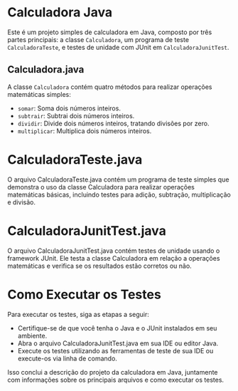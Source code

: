 # Calculadora Java

Este é um projeto simples de calculadora em Java, composto por três partes principais: a classe `Calculadora`, um programa de teste `CalculadoraTeste`, e testes de unidade com JUnit em `CalculadoraJunitTest`.

## Calculadora.java

A classe `Calculadora` contém quatro métodos para realizar operações matemáticas simples:
- `somar`: Soma dois números inteiros.
- `subtrair`: Subtrai dois números inteiros.
- `dividir`: Divide dois números inteiros, tratando divisões por zero.
- `multiplicar`: Multiplica dois números inteiros.

# CalculadoraTeste.java

O arquivo CalculadoraTeste.java contém um programa de teste simples que demonstra o uso da classe Calculadora para realizar operações matemáticas básicas, incluindo testes para adição, subtração, multiplicação e divisão.

# CalculadoraJunitTest.java

O arquivo CalculadoraJunitTest.java contém testes de unidade usando o framework JUnit. Ele testa a classe Calculadora em relação a operações matemáticas e verifica se os resultados estão corretos ou não.

# Como Executar os Testes

Para executar os testes, siga as etapas a seguir:

- Certifique-se de que você tenha o Java e o JUnit instalados em seu ambiente.
- Abra o arquivo CalculadoraJunitTest.java em sua IDE ou editor Java.
- Execute os testes utilizando as ferramentas de teste de sua IDE ou execute-os via linha de comando.

Isso conclui a descrição do projeto da calculadora em Java, juntamente com informações sobre os principais arquivos e como executar os testes.


